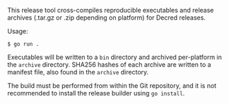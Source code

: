 This release tool cross-compiles reproducible executables and release archives
(.tar.gz or .zip depending on platform) for Decred releases.

Usage:

```
$ go run .
```

Executables will be written to a `bin` directory and archived per-platform in
the `archive` directory.  SHA256 hashes of each archive are written to a
manifest file, also found in the `archive` directory.

The build must be performed from within the Git repository, and it is not
recommended to install the release builder using `go install`.
